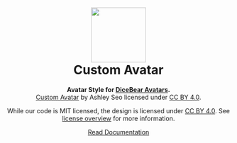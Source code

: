 <h1 align="center"><img src="https://dicebear.com/api/big-smile/0.svg" width="124" /> <br />Custom Avatar</h1>
<p align="center">
  <strong>Avatar Style for <a href="https://dicebear.com/">DiceBear Avatars</a>.</strong><br />
    <a href="https://www.figma.com/community/file/881358461963645496">Custom Avatar</a>
    by Ashley Seo
    licensed under
      <a href="https://creativecommons.org/licenses/by/4.0/">CC BY 4.0</a>.
</p>

<p align="center">
  While our code is MIT licensed, the design is licensed under
    <a href="https://creativecommons.org/licenses/by/4.0/">CC BY 4.0</a>.
  See <a href="https://dicebear.com/licenses">license overview</a> for more information.
</p>

<p align="center">
  <a href="https://dicebear.com/styles/big-smile">
    Read Documentation
  </a>
</p>
